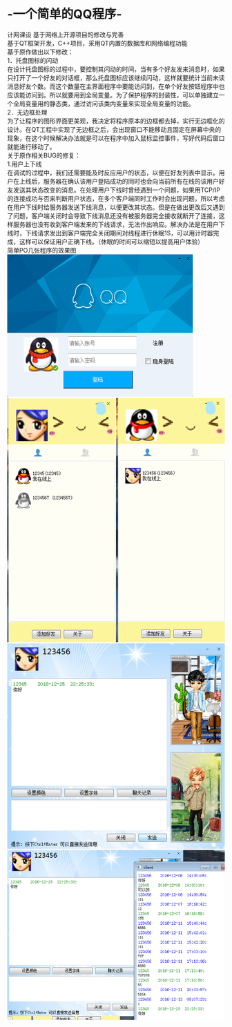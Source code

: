 # -一个简单的QQ程序-
计网课设 基于网络上开源项目的修改与完善<br>
基于QT框架开发，C++项目，采用QT内置的数据库和网络编程功能<br>
基于原作做出以下修改： <br>
1．托盘图标的闪动 <br>
在设计托盘图标的过程中，要控制其闪动的时间，当有多个好友发来消息时，如果只打开了一个好友的对话框，那么托盘图标应该继续闪动，这样就要统计当前未读消息好友个数。而这个数量在主界面程序中要能访问到，在单个好友按钮程序中也应该能访问到。所以就要用到全局变量。为了保护程序的封装性，可以单独建立一个全局变量用的静态类，通过访问该类内变量来实现全局变量的功能。 <br>
2．无边框处理 <br>
为了让程序的图形界面更美观，我决定将程序原本的边框都去掉，实行无边框化的设计。在QT工程中实现了无边框之后，会出现窗口不能移动且固定在屏幕中央的现象，在这个时候解决办法就是可以在程序中加入鼠标监控事件，写好代码后窗口就能进行移动了。 <br>
关于原作相关BUG的修复： <br>
1.用户上下线 <br>
在调试的过程中，我们还需要能及时反应用户的状态，以便在好友列表中显示。用户在上线后，服务器在确认该用户登陆成功的同时也会向当前所有在线的该用户好友发送其状态改变的消息。在处理用户下线时曾经遇到一个问题，如果用TCP/IP的连接成功与否来判断用户状态，在多个客户端同时工作时会出现问题，所以考虑在用户下线时给服务器发送下线消息，以便更改其状态。但是在做出更改后又遇到了问题，客户端关闭时会导致下线消息还没有被服务器完全接收就断开了连接，这样服务器也没有收到客户端发来的下线请求，无法作出响应。解决办法是在用户下线时，下线请求发出到客户端完全关闭期间对线程进行休眠1S，可以用计时器完成，这样可以保证用户正确下线。（休眠的时间可以缩短以提高用户体验） 
<br> 简单PO几张程序的效果图 <br>
 ![image](https://github.com/Lin-von/-QQ-/blob/master/pics/2.png)
 ![image](https://github.com/Lin-von/-QQ-/blob/master/pics/4.png)
  ![image](https://github.com/Lin-von/-QQ-/blob/master/pics/5.png)
   ![image](https://github.com/Lin-von/-QQ-/blob/master/pics/8.png)

